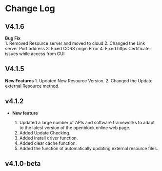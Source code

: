 # Change Log
## V4.1.6

**Bug Fix**       
        1. Removed Resource server and moved to cloud
        2. Changed the Link server Port address
        3. Fixed CORS origin Error
        4. Fixed https Certificate issues while access from GUI

## V4.1.5

  **New Features**
           1. Updated New Resource Version.
           2. Changed the Update external Resource method.

## v4.1.2

- **New feature**

    1. Updated a large number of APIs and software frameworks to adapt to the latest version of the openblock online web page.
    2. Added Update Checking.
    3. Added install driver function.
    4. Added clear cache function.
    5. Added the function of automatically updating external resource files.

## v4.1.0-beta
